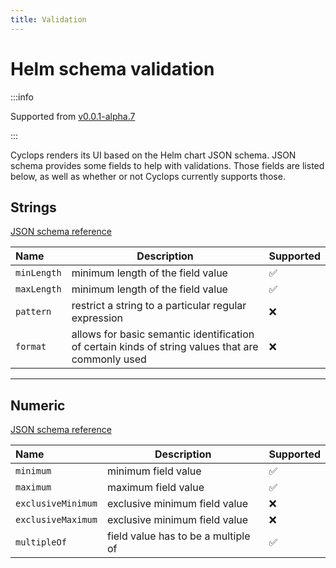 ```yaml
---
title: Validation
---
```


# Helm schema validation

:::info

Supported from [ v0.0.1-alpha.7 ](https://github.com/cyclops-ui/cyclops/releases/tag/v0.0.1-alpha.7)

:::

Cyclops renders its UI based on the Helm chart JSON schema. JSON schema provides some fields to help with validations. Those fields are listed below, as well as whether or not Cyclops currently supports those.

## Strings

[JSON schema reference](https://json-schema.org/understanding-json-schema/reference/string)

| Name        | Description                                                                                        | Supported          | 
|:------------|----------------------------------------------------------------------------------------------------|--------------------|
| `minLength` | minimum length of the field value                                                                  | :white_check_mark: |
| `maxLength` | minimum length of the field value                                                                  | :white_check_mark: | 
| `pattern`   | restrict a string to a particular regular expression                                               | :x:                |
| `format`    | allows for basic semantic identification of certain kinds of string values that are commonly used  | :x:                |

<hr/>

## Numeric

[JSON schema reference](https://json-schema.org/understanding-json-schema/reference/numeric)

| Name               | Description                         | Supported          | 
|:-------------------|-------------------------------------|--------------------|
| `minimum`          | minimum field value                 | :white_check_mark: |
| `maximum`          | maximum field value                 | :white_check_mark: |
| `exclusiveMinimum` | exclusive minimum field value       | :x:                |
| `exclusiveMaximum` | exclusive minimum field value       | :x:                |
| `multipleOf`       | field value has to be a multiple of | :white_check_mark: |
